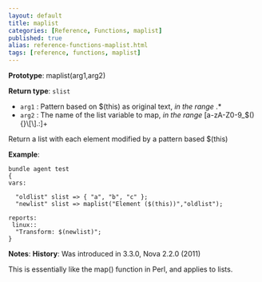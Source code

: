 ```yaml
---
layout: default
title: maplist
categories: [Reference, Functions, maplist]
published: true
alias: reference-functions-maplist.html
tags: [reference, functions, maplist]
---
```


**Prototype**: maplist(arg1,arg2) 

**Return type**: `slist`

* `arg1` : Pattern based on \$(this) as original text, *in the range* .\*
* `arg2` : The name of the list variable to map, *in the range*
[a-zA-Z0-9\_\$(){}\\[\\].:]+

Return a list with each element modified by a pattern based \$(this)

**Example**:

```cf3
bundle agent test
{
vars:

  "oldlist" slist => { "a", "b", "c" };
  "newlist" slist => maplist("Element ($(this))","oldlist");

reports:
 linux::
  "Transform: $(newlist)";
}
```

**Notes**:
**History**: Was introduced in 3.3.0, Nova 2.2.0 (2011)

This is essentially like the map() function in Perl, and applies to
lists.
